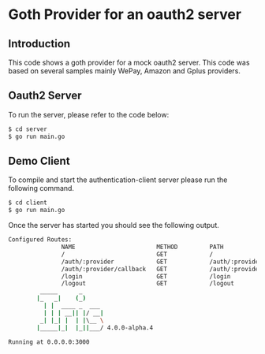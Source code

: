 # Goth Provider for an oauth2 server

## Introduction
This code shows a goth provider for a mock oauth2 server. This code was based on several samples mainly WePay, Amazon and Gplus providers.
## Oauth2 Server
To run the server, please refer to the code below:

``` bash
$ cd server
$ go run main.go
```
## Demo Client

To compile and start the authentication-client server please run the following command.

``` bash
$ cd client
$ go run main.go
```

Once the server has started you should see the following output.

```bash
Configured Routes:
               NAME                       METHOD         PATH
               /                          GET            /
               /auth/:provider            GET            /auth/:provider
               /auth/:provider/callback   GET            /auth/:provider/callback
               /login                     GET            /login
               /logout                    GET            /logout
         _____      _
        |_   _|    (_)
          | |  ____ _  ___
          | | | __|| |/ __|
         _| |_| |  | |\__ \
        |_____|_|  |_||___/ 4.0.0-alpha.4

Running at 0.0.0.0:3000
```
